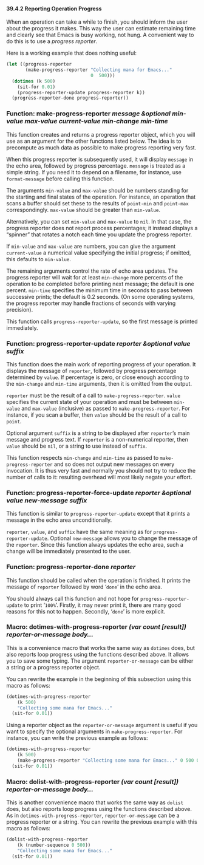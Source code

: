 

#### 39.4.2 Reporting Operation Progress

When an operation can take a while to finish, you should inform the user about the progress it makes. This way the user can estimate remaining time and clearly see that Emacs is busy working, not hung. A convenient way to do this is to use a *progress reporter*.

Here is a working example that does nothing useful:

```lisp
(let ((progress-reporter
       (make-progress-reporter "Collecting mana for Emacs..."
                               0  500)))
  (dotimes (k 500)
    (sit-for 0.01)
    (progress-reporter-update progress-reporter k))
  (progress-reporter-done progress-reporter))
```

### Function: **make-progress-reporter** *message \&optional min-value max-value current-value min-change min-time*

This function creates and returns a progress reporter object, which you will use as an argument for the other functions listed below. The idea is to precompute as much data as possible to make progress reporting very fast.

When this progress reporter is subsequently used, it will display `message` in the echo area, followed by progress percentage. `message` is treated as a simple string. If you need it to depend on a filename, for instance, use `format-message` before calling this function.

The arguments `min-value` and `max-value` should be numbers standing for the starting and final states of the operation. For instance, an operation that scans a buffer should set these to the results of `point-min` and `point-max` correspondingly. `max-value` should be greater than `min-value`.

Alternatively, you can set `min-value` and `max-value` to `nil`. In that case, the progress reporter does not report process percentages; it instead displays a “spinner” that rotates a notch each time you update the progress reporter.

If `min-value` and `max-value` are numbers, you can give the argument `current-value` a numerical value specifying the initial progress; if omitted, this defaults to `min-value`.

The remaining arguments control the rate of echo area updates. The progress reporter will wait for at least `min-change` more percents of the operation to be completed before printing next message; the default is one percent. `min-time` specifies the minimum time in seconds to pass between successive prints; the default is 0.2 seconds. (On some operating systems, the progress reporter may handle fractions of seconds with varying precision).

This function calls `progress-reporter-update`, so the first message is printed immediately.

### Function: **progress-reporter-update** *reporter \&optional value suffix*

This function does the main work of reporting progress of your operation. It displays the message of `reporter`, followed by progress percentage determined by `value`. If percentage is zero, or close enough according to the `min-change` and `min-time` arguments, then it is omitted from the output.

`reporter` must be the result of a call to `make-progress-reporter`. `value` specifies the current state of your operation and must be between `min-value` and `max-value` (inclusive) as passed to `make-progress-reporter`. For instance, if you scan a buffer, then `value` should be the result of a call to `point`.

Optional argument `suffix` is a string to be displayed after `reporter`’s main message and progress text. If `reporter` is a non-numerical reporter, then `value` should be `nil`, or a string to use instead of `suffix`.

This function respects `min-change` and `min-time` as passed to `make-progress-reporter` and so does not output new messages on every invocation. It is thus very fast and normally you should not try to reduce the number of calls to it: resulting overhead will most likely negate your effort.

### Function: **progress-reporter-force-update** *reporter \&optional value new-message suffix*

This function is similar to `progress-reporter-update` except that it prints a message in the echo area unconditionally.

`reporter`, `value`, and `suffix` have the same meaning as for `progress-reporter-update`. Optional `new-message` allows you to change the message of the `reporter`. Since this function always updates the echo area, such a change will be immediately presented to the user.

### Function: **progress-reporter-done** *reporter*

This function should be called when the operation is finished. It prints the message of `reporter` followed by word ‘`done`’ in the echo area.

You should always call this function and not hope for `progress-reporter-update` to print ‘`100%`’. Firstly, it may never print it, there are many good reasons for this not to happen. Secondly, ‘`done`’ is more explicit.

### Macro: **dotimes-with-progress-reporter** *(var count \[result]) reporter-or-message body…*

This is a convenience macro that works the same way as `dotimes` does, but also reports loop progress using the functions described above. It allows you to save some typing. The argument `reporter-or-message` can be either a string or a progress reporter object.

You can rewrite the example in the beginning of this subsection using this macro as follows:

```lisp
(dotimes-with-progress-reporter
    (k 500)
    "Collecting some mana for Emacs..."
  (sit-for 0.01))
```

Using a reporter object as the `reporter-or-message` argument is useful if you want to specify the optional arguments in `make-progress-reporter`. For instance, you can write the previous example as follows:

```lisp
(dotimes-with-progress-reporter
    (k 500)
    (make-progress-reporter "Collecting some mana for Emacs..." 0 500 0 1 1.5)
  (sit-for 0.01))
```

### Macro: **dolist-with-progress-reporter** *(var count \[result]) reporter-or-message body…*

This is another convenience macro that works the same way as `dolist` does, but also reports loop progress using the functions described above. As in `dotimes-with-progress-reporter`, `reporter-or-message` can be a progress reporter or a string. You can rewrite the previous example with this macro as follows:

```lisp
(dolist-with-progress-reporter
    (k (number-sequence 0 500))
    "Collecting some mana for Emacs..."
  (sit-for 0.01))
```

